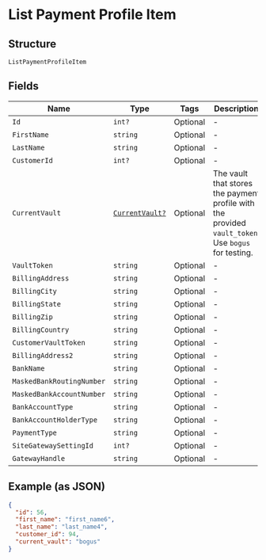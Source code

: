 
# List Payment Profile Item

## Structure

`ListPaymentProfileItem`

## Fields

| Name | Type | Tags | Description |
|  --- | --- | --- | --- |
| `Id` | `int?` | Optional | - |
| `FirstName` | `string` | Optional | - |
| `LastName` | `string` | Optional | - |
| `CustomerId` | `int?` | Optional | - |
| `CurrentVault` | [`CurrentVault?`](../../doc/models/current-vault.md) | Optional | The vault that stores the payment profile with the provided `vault_token`. Use `bogus` for testing. |
| `VaultToken` | `string` | Optional | - |
| `BillingAddress` | `string` | Optional | - |
| `BillingCity` | `string` | Optional | - |
| `BillingState` | `string` | Optional | - |
| `BillingZip` | `string` | Optional | - |
| `BillingCountry` | `string` | Optional | - |
| `CustomerVaultToken` | `string` | Optional | - |
| `BillingAddress2` | `string` | Optional | - |
| `BankName` | `string` | Optional | - |
| `MaskedBankRoutingNumber` | `string` | Optional | - |
| `MaskedBankAccountNumber` | `string` | Optional | - |
| `BankAccountType` | `string` | Optional | - |
| `BankAccountHolderType` | `string` | Optional | - |
| `PaymentType` | `string` | Optional | - |
| `SiteGatewaySettingId` | `int?` | Optional | - |
| `GatewayHandle` | `string` | Optional | - |

## Example (as JSON)

```json
{
  "id": 56,
  "first_name": "first_name6",
  "last_name": "last_name4",
  "customer_id": 94,
  "current_vault": "bogus"
}
```

